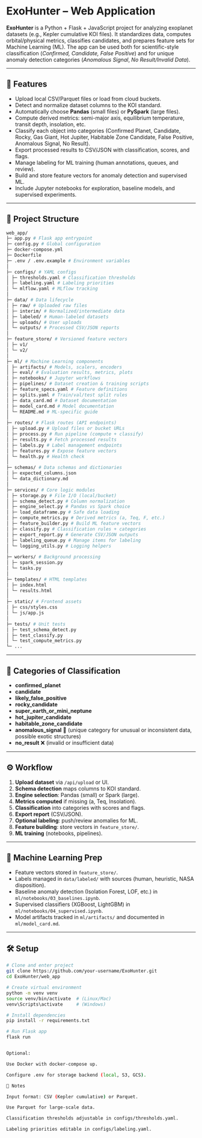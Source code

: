 # ExoHunter – Web Application

**ExoHunter** is a Python + Flask + JavaScript project for analyzing exoplanet datasets (e.g., Kepler cumulative KOI files). It standardizes data, computes orbital/physical metrics, classifies candidates, and prepares feature sets for Machine Learning (ML). The app can be used both for scientific-style classification (*Confirmed, Candidate, False Positive*) and for unique anomaly detection categories (*Anomalous Signal*, *No Result/Invalid Data*).

---

## 🚀 Features

- Upload local CSV/Parquet files or load from cloud buckets.  
- Detect and normalize dataset columns to the KOI standard.  
- Automatically choose **Pandas** (small files) or **PySpark** (large files).  
- Compute derived metrics: semi-major axis, equilibrium temperature, transit depth, insolation, etc.  
- Classify each object into categories (Confirmed Planet, Candidate, Rocky, Gas Giant, Hot Jupiter, Habitable Zone Candidate, False Positive, Anomalous Signal, No Result).  
- Export processed results to CSV/JSON with classification, scores, and flags.  
- Manage labeling for ML training (human annotations, queues, and review).  
- Build and store feature vectors for anomaly detection and supervised ML.  
- Include Jupyter notebooks for exploration, baseline models, and supervised experiments.

---

## 📂 Project Structure

```bash 
web_app/
├─ app.py # Flask app entrypoint
├─ config.py # Global configuration
├─ docker-compose.yml
├─ Dockerfile
├─ .env / .env.example # Environment variables
│
├─ configs/ # YAML configs
│ ├─ thresholds.yaml # Classification thresholds
│ ├─ labeling.yaml # Labeling priorities
│ └─ mlflow.yaml # MLflow tracking
│
├─ data/ # Data lifecycle
│ ├─ raw/ # Uploaded raw files
│ ├─ interim/ # Normalized/intermediate data
│ ├─ labeled/ # Human-labeled datasets
│ ├─ uploads/ # User uploads
│ └─ outputs/ # Processed CSV/JSON reports
│
├─ feature_store/ # Versioned feature vectors
│ ├─ v1/
│ └─ v2/
│
├─ ml/ # Machine Learning components
│ ├─ artifacts/ # Models, scalers, encoders
│ ├─ eval/ # Evaluation results, metrics, plots
│ ├─ notebooks/ # Jupyter workflows
│ ├─ pipelines/ # Dataset creation & training scripts
│ ├─ feature_specs.yaml # Feature definitions
│ ├─ splits.yaml # Train/val/test split rules
│ ├─ data_card.md # Dataset documentation
│ ├─ model_card.md # Model documentation
│ └─ README.md # ML-specific guide
│
├─ routes/ # Flask routes (API endpoints)
│ ├─ upload.py # Upload files or bucket URLs
│ ├─ process.py # Run pipeline (compute + classify)
│ ├─ results.py # Fetch processed results
│ ├─ labels.py # Label management endpoints
│ ├─ features.py # Expose feature vectors
│ └─ health.py # Health check
│
├─ schemas/ # Data schemas and dictionaries
│ ├─ expected_columns.json
│ └─ data_dictionary.md
│
├─ services/ # Core logic modules
│ ├─ storage.py # File I/O (local/bucket)
│ ├─ schema_detect.py # Column normalization
│ ├─ engine_select.py # Pandas vs Spark choice
│ ├─ load_dataframe.py # Safe data loading
│ ├─ compute_metrics.py # Derived metrics (a, Teq, F, etc.)
│ ├─ feature_builder.py # Build ML feature vectors
│ ├─ classify.py # Classification rules + categories
│ ├─ export_report.py # Generate CSV/JSON outputs
│ ├─ labeling_queue.py # Manage items for labeling
│ └─ logging_utils.py # Logging helpers
│
├─ workers/ # Background processing
│ ├─ spark_session.py
│ └─ tasks.py
│
├─ templates/ # HTML templates
│ ├─ index.html
│ └─ results.html
│
├─ static/ # Frontend assets
│ ├─ css/styles.css
│ └─ js/app.js
│
├─ tests/ # Unit tests
│ ├─ test_schema_detect.py
│ ├─ test_classify.py
│ └─ test_compute_metrics.py
└─ ...
```

---

## 🧪 Categories of Classification

- **confirmed_planet**  
- **candidate**  
- **likely_false_positive**  
- **rocky_candidate**  
- **super_earth_or_mini_neptune**  
- **hot_jupiter_candidate**  
- **habitable_zone_candidate**  
- **anomalous_signal** 🔮 (unique category for unusual or inconsistent data, possible exotic structures)  
- **no_result** ❌ (invalid or insufficient data)  

---

## ⚙️ Workflow

1. **Upload dataset** via `/api/upload` or UI.  
2. **Schema detection** maps columns to KOI standard.  
3. **Engine selection**: Pandas (small) or Spark (large).  
4. **Metrics computed** if missing (a, Teq, Insolation).  
5. **Classification** into categories with scores and flags.  
6. **Export report** (CSV/JSON).  
7. **Optional labeling**: push/review anomalies for ML.  
8. **Feature building**: store vectors in `feature_store/`.  
9. **ML training** (notebooks, pipelines).  

---

## 🔮 Machine Learning Prep

- Feature vectors stored in `feature_store/`.  
- Labels managed in `data/labeled/` with sources (human, heuristic, NASA disposition).  
- Baseline anomaly detection (Isolation Forest, LOF, etc.) in `ml/notebooks/03_baselines.ipynb`.  
- Supervised classifiers (XGBoost, LightGBM) in `ml/notebooks/04_supervised.ipynb`.  
- Model artifacts tracked in `ml/artifacts/` and documented in `ml/model_card.md`.  

---

## 🛠️ Setup

```bash
# Clone and enter project
git clone https://github.com/your-username/ExoHunter.git
cd ExoHunter/web_app

# Create virtual environment
python -m venv venv
source venv/bin/activate  # (Linux/Mac)
venv\Scripts\activate     # (Windows)

# Install dependencies
pip install -r requirements.txt

# Run Flask app
flask run


Optional:

Use Docker with docker-compose up.

Configure .env for storage backend (local, S3, GCS).

📜 Notes

Input format: CSV (Kepler cumulative) or Parquet.

Use Parquet for large-scale data.

Classification thresholds adjustable in configs/thresholds.yaml.

Labeling priorities editable in configs/labeling.yaml.